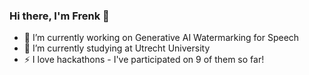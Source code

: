 ### Hi there, I'm Frenk 👋 

- 🔭 I’m currently working on Generative AI Watermarking for Speech
- 🌱 I’m currently studying at Utrecht University
- ⚡ I love hackathons - I've participated on 9 of them so far!
<!--
[![Frenk's GitHub stats](https://github-readme-stats.vercel.app/api?username=frenkd)](https://github.com/anuraghazra/github-readme-stats)
-->

